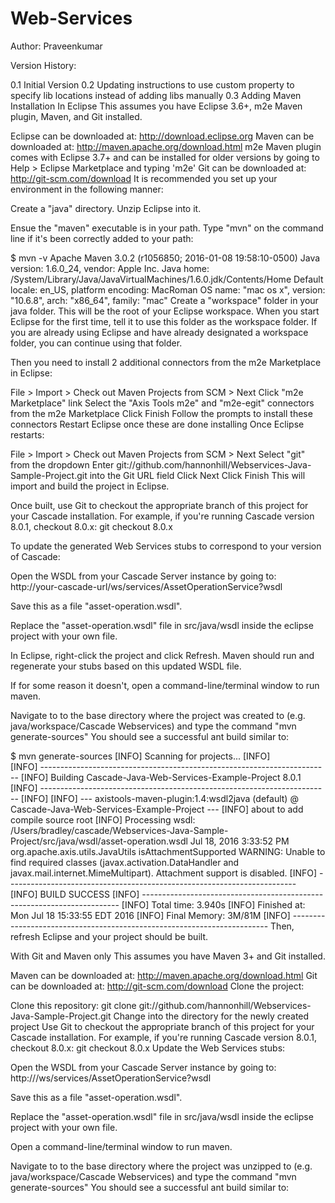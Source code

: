 # Web-Services

Author: Praveenkumar

Version History:

0.1 Initial Version
0.2 Updating instructions to use custom property to specify lib locations instead of adding libs manually
0.3 Adding Maven
Installation
In Eclipse
This assumes you have Eclipse 3.6+, m2e Maven plugin, Maven, and Git installed.

Eclipse can be downloaded at: http://download.eclipse.org
Maven can be downloaded at: http://maven.apache.org/download.html
m2e Maven plugin comes with Eclipse 3.7+ and can be installed for older versions by going to Help > Eclipse Marketplace and typing 'm2e'
Git can be downloaded at: http://git-scm.com/download
It is recommended you set up your environment in the following manner:

Create a "java" directory. Unzip Eclipse into it.

Ensue the "maven" executable is in your path. Type "mvn" on the command line if it's been correctly added to your path:

 $ mvn -v
 Apache Maven 3.0.2 (r1056850; 2016-01-08 19:58:10-0500)
 Java version: 1.6.0_24, vendor: Apple Inc.
 Java home: /System/Library/Java/JavaVirtualMachines/1.6.0.jdk/Contents/Home
 Default locale: en_US, platform encoding: MacRoman
 OS name: "mac os x", version: "10.6.8", arch: "x86_64", family: "mac"
Create a "workspace" folder in your java folder. This will be the root of your Eclipse workspace. When you start Eclipse for the first time, tell it to use this folder as the workspace folder. If you are already using Eclipse and have already designated a workspace folder, you can continue using that folder.

Then you need to install 2 additional connectors from the m2e Marketplace in Eclipse:

File > Import > Check out Maven Projects from SCM > Next
Click "m2e Marketplace" link
Select the "Axis Tools m2e" and "m2e-egit" connectors from the m2e Marketplace
Click Finish
Follow the prompts to install these connectors
Restart Eclipse once these are done installing
Once Eclipse restarts:

File > Import > Check out Maven Projects from SCM > Next
Select "git" from the dropdown
Enter git://github.com/hannonhill/Webservices-Java-Sample-Project.git into the Git URL field
Click Next
Click Finish
This will import and build the project in Eclipse.

Once built, use Git to checkout the appropriate branch of this project for your Cascade installation. For example, if you're running Cascade version 8.0.1, checkout 8.0.x: git checkout 8.0.x

To update the generated Web Services stubs to correspond to your version of Cascade:

Open the WSDL from your Cascade Server instance by going to: http://your-cascade-url/ws/services/AssetOperationService?wsdl

Save this as a file "asset-operation.wsdl".

Replace the "asset-operation.wsdl" file in src/java/wsdl inside the eclipse project with your own file.

In Eclipse, right-click the project and click Refresh. Maven should run and regenerate your stubs based on this updated WSDL file.

If for some reason it doesn't, open a command-line/terminal window to run maven.

Navigate to to the base directory where the project was created to (e.g. java/workspace/Cascade Webservices) and type the command "mvn generate-sources" You should see a successful ant build similar to:

 $ mvn generate-sources
 [INFO] Scanning for projects...
 [INFO]                                                                         
 [INFO] ------------------------------------------------------------------------
 [INFO] Building Cascade-Java-Web-Services-Example-Project 8.0.1
 [INFO] ------------------------------------------------------------------------
 [INFO] 
 [INFO] --- axistools-maven-plugin:1.4:wsdl2java (default) @ Cascade-Java-Web-Services-Example-Project ---
 [INFO] about to add compile source root
 [INFO] Processing wsdl: /Users/bradley/cascade/Webservices-Java-Sample-Project/src/java/wsdl/asset-operation.wsdl
 Jul 18, 2016 3:33:52 PM org.apache.axis.utils.JavaUtils isAttachmentSupported
 WARNING: Unable to find required classes (javax.activation.DataHandler and javax.mail.internet.MimeMultipart). Attachment support is disabled.
 [INFO] ------------------------------------------------------------------------
 [INFO] BUILD SUCCESS
 [INFO] ------------------------------------------------------------------------
 [INFO] Total time: 3.940s
 [INFO] Finished at: Mon Jul 18 15:33:55 EDT 2016
 [INFO] Final Memory: 3M/81M
 [INFO] ------------------------------------------------------------------------
Then, refresh Eclipse and your project should be built.

With Git and Maven only
This assumes you have Maven 3+ and Git installed.

Maven can be downloaded at: http://maven.apache.org/download.html
Git can be downloaded at: http://git-scm.com/download
Clone the project:

Clone this repository: git clone git://github.com/hannonhill/Webservices-Java-Sample-Project.git
Change into the directory for the newly created project
Use Git to checkout the appropriate branch of this project for your Cascade installation. For example, if you're running Cascade version 8.0.1, checkout 8.0.x: git checkout 8.0.x
Update the Web Services stubs:

Open the WSDL from your Cascade Server instance by going to: http:///ws/services/AssetOperationService?wsdl

Save this as a file "asset-operation.wsdl".

Replace the "asset-operation.wsdl" file in src/java/wsdl inside the eclipse project with your own file.

Open a command-line/terminal window to run maven.

Navigate to to the base directory where the project was unzipped to (e.g. java/workspace/Cascade Webservices) and type the command "mvn generate-sources" You should see a successful ant build similar to:
